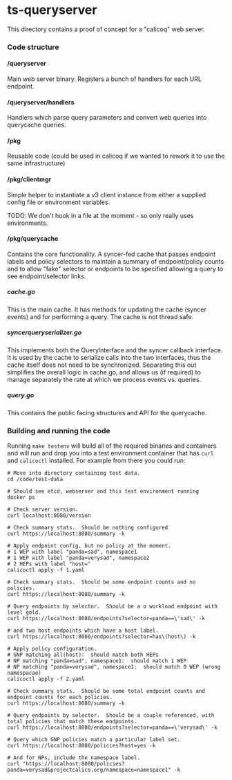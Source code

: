 # ts-queryserver

This directory contains a proof of concept for a "calicoq" web server.

### Code structure

#### /queryserver
Main web server binary.  Registers a bunch of handlers for each URL endpoint.

#### /queryserver/handlers
Handlers which parse query parameters and convert web queries into querycache queries.

#### /pkg
Reusable code (could be used in calicoq if we wanted to rework it to use the same infrastructure)

#### /pkg/clientmgr
Simple helper to instantiate a v3 client instance from either a supplied config file or environment
variables.

TODO: We don't hook in a file at the moment - so only really uses environments.

#### /pkg/querycache
Contains the core functionality.  A syncer-fed cache that passes endpoint labels and policy selectors to maintain
a summary of endpoint/policy counts and to allow "fake" selector or endpoints to be specified allowing a query to 
see endpoint/selector links.

##### cache.go
This is the main cache.  It has methods for updating the cache (syncer events) and for performing a query.  The
cache is not thread safe.

##### syncerqueryserializer.go
This implements both the QueryInterface and the syncer callback interface.  It is used by the cache to serialize
calls into the two interfaces, thus the cache itself does not need to be synchronized.  Separating this out
simplifies the overall logic in cache.go, and allows us (if required) to manage separately the rate at which we
process events vs. queries.

##### query.go
This contains the public facing structures and API for the querycache.

### Building and running the code

Running `make testenv` will build all of the required binaries and containers and will run and drop you into a
test environment container that has `curl` and `calicoctl` installed.  For example from there you could run:

```
# Move into directory containing test data.
cd /code/test-data

# Should see etcd, webserver and this test environment running
docker ps

# Check server version.
curl localhost:8080/version

# Check summary stats.  Should be nothing configured
curl https://localhost:8080/summary -k

# Apply endpoint config, but no policy at the moment.
# 1 WEP with label "panda=sad", namespace1
# 1 WEP with label "panda=verysad", namespace2
# 2 HEPs with label "host="
calicoctl apply -f 1.yaml

# Check summary stats.  Should be some endpoint counts and no policies.
curl https://localhost:8080/summary -k

# Query endpoints by selector.  Should be a o workload endpoint with level gold.
curl https://localhost:8080/endpoints?selector=panda==\'sad\' -k

# and two host endpoints which have a host label.
curl https://localhost:8080/endpoints?selector=has\(host\) -k

# Apply policy configuration.
# GNP matching all(host):  should match both HEPs
# NP matching "panda=sad", namespace1:  should match 1 WEP
# NP matching "panda=verysad", namespace1:  should match 0 WEP (wrong namespacae)
calicoctl apply -f 2.yaml

# Check summary stats.  Should be some total endpoint counts and endpoint counts for each policies.
curl https://localhost:8080/summary -k

# Query endpoints by selector.  Should be a couple referenced, with total policies that match these endpoints.
curl https://localhost:8080/endpoints?selector=panda==\'verysad\' -k

# Query which GNP policies match a particular label set.
curl https://localhost:8080/policies?host=yes -k

# And for NPs, include the namespace label.
curl "https://localhost:8080/policies?panda=verysad&projectcalico.org/namespace=namespace1" -k
```

